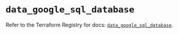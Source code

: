 # `data_google_sql_database`

Refer to the Terraform Registry for docs: [`data_google_sql_database`](https://registry.terraform.io/providers/hashicorp/google/5.20.0/docs/data-sources/sql_database).
